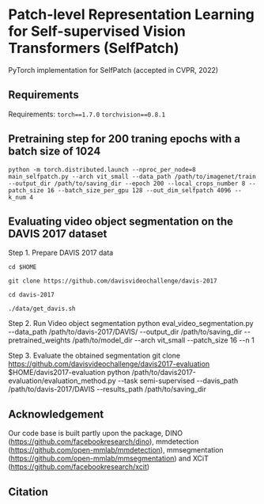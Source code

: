 # Patch-level Representation Learning for Self-supervised Vision Transformers (SelfPatch)

PyTorch implementation for SelfPatch (accepted in CVPR, 2022)

## Requirements
Requirements: `torch==1.7.0` `torchvision==0.8.1`

## Pretraining step for 200 traning epochs with a batch size of 1024
`python -m torch.distributed.launch --nproc_per_node=8 main_selfpatch.py --arch vit_small --data_path /path/to/imagenet/train --output_dir /path/to/saving_dir --epoch 200 --local_crops_number 8 --patch_size 16 --batch_size_per_gpu 128 --out_dim_selfpatch 4096 --k_num 4`


## Evaluating video object segmentation on the DAVIS 2017 dataset
Step 1. Prepare DAVIS 2017 data

```
cd $HOME

git clone https://github.com/davisvideochallenge/davis-2017

cd davis-2017

./data/get_davis.sh
```

Step 2. Run Video object segmentation
python eval_video_segmentation.py --data_path /path/to/davis-2017/DAVIS/ --output_dir /path/to/saving_dir --pretrained_weights /path/to/model_dir --arch vit_small --patch_size 16 --n 1

Step 3. Evaluate the obtained segmentation
git clone https://github.com/davisvideochallenge/davis2017-evaluation $HOME/davis2017-evaluation
python /path/to/davis2017-evaluation/evaluation_method.py --task semi-supervised --davis_path /path/to/davis-2017/DAVIS --results_path /path/to/saving_dir

## Acknowledgement
Our code base is built partly upon the package, DINO (https://github.com/facebookresearch/dino), mmdetection (https://github.com/open-mmlab/mmdetection), mmsegmentation (https://github.com/open-mmlab/mmsegmentation) and XCiT (https://github.com/facebookresearch/xcit)

## Citation
